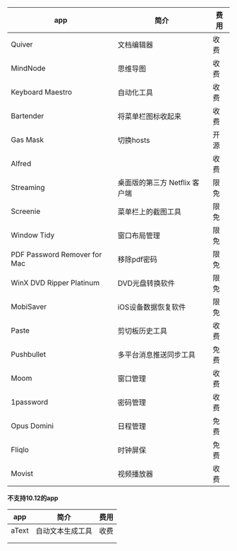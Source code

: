 

| app                          | 简介                  | 费用   |
| ---------------------------- | ------------------- | ---- |
| Quiver                       | 文档编辑器               | 收费   |
| MindNode                     | 思维导图                | 收费   |
| Keyboard Maestro             | 自动化工具               | 收费   |
| Bartender                    | 将菜单栏图标收起来           | 收费   |
| Gas Mask                     | 切换hosts             | 开源   |
| Alfred                       |                     | 收费   |
| Streaming                    | 桌面版的第三方 Netflix 客户端 | 限免   |
| Screenie                     | 菜单栏上的截图工具           | 限免   |
| Window Tidy                  | 窗口布局管理              | 限免   |
| PDF Password Remover for Mac | 移除pdf密码             | 限免   |
| WinX DVD Ripper Platinum     | DVD光盘转换软件           | 限免   |
| MobiSaver                    | iOS设备数据恢复软件         | 限免   |
| Paste                        | 剪切板历史工具             | 收费   |
| Pushbullet                   | 多平台消息推送同步工具         | 免费   |
| Moom                         | 窗口管理                | 收费   |
| 1password                    | 密码管理                | 收费   |
| Opus Domini                  | 日程管理                | 免费   |
| Fliqlo                       | 时钟屏保                | 免费   |
| Movist                       | 视频播放器               | 收费   |



**不支持10.12的app**

| app   | 简介       | 费用   |
| ----- | -------- | ---- |
| aText | 自动文本生成工具 | 收费   |
|       |          |      |
|       |          |      |